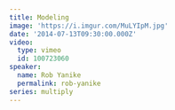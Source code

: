 ```yaml
---
title: Modeling
image: 'https://i.imgur.com/MuLYIpM.jpg'
date: '2014-07-13T09:30:00.000Z'
video:
  type: vimeo
  id: 100723060
speaker:
  name: Rob Yanike
  permalink: rob-yanike
series: multiply
---
```


